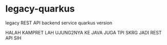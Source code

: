 # legacy-quarkus
legacy REST API backend service quarkus version

HALAH KAMPRET LAH UJUNG2NYA KE JAVA JUGA TPI SKRG JADI REST API SIH
